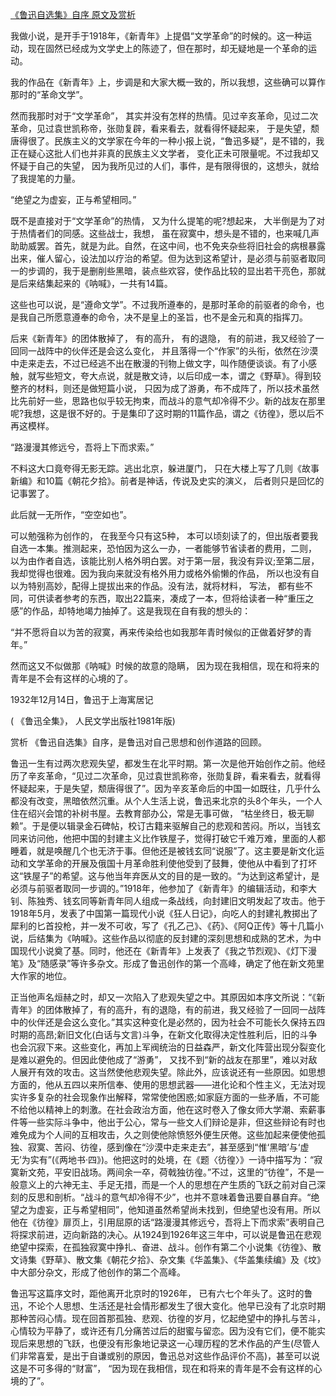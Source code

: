 [《鲁迅自选集》自序 原文及赏析](https://www.vrrw.net/wx/14482.html)

我做小说，是开手于1918年，《新青年》上提倡“文学革命”的时候的。这一种运动，现在固然已经成为文学史上的陈迹了，但在那时，却无疑地是一个革命的运动。

我的作品在《新青年》上，步调是和大家大概一致的，所以我想，这些确可以算作那时的“革命文学”。

然而我那时对于“文学革命”， 其实并没有怎样的热情。见过辛亥革命，见过二次革命，见过袁世凯称帝，张勋复辟，看来看去，就看得怀疑起来， 于是失望，颓唐得很了。民族主义的文学家在今年的一种小报上说，“鲁迅多疑”，是不错的，我正在疑心这批人们也并非真的民族主义文学者， 变化正未可限量呢。不过我却又怀疑于自己的失望， 因为我所见过的人们，事件，是有限得很的，这想头，就给了我提笔的力量。

“绝望之为虚妄，正与希望相同。”

既不是直接对于“文学革命”的热情， 又为什么提笔的呢?想起来， 大半倒是为了对于热情者们的同感。这些战士，我想， 虽在寂寞中，想头是不错的，也来喊几声助助威罢。首先，就是为此。自然，在这中间，也不免夹杂些将旧社会的病根暴露出来，催人留心，设法加以疗治的希望。但为达到这希望计，是必须与前驱者取同一的步调的，我于是删削些黑暗，装点些欢容，使作品比较的显出若干亮色，那就是后来结集起来的《呐喊》，一共有14篇。

这些也可以说，是“遵命文学”。不过我所遵奉的，是那时革命的前驱者的命令，也是我自己所愿意遵奉的命令，决不是皇上的圣旨，也不是金元和真的指挥刀。

后来《新青年》的团体散掉了， 有的高升， 有的退隐， 有的前进，我又经验了一回同一战阵中的伙伴还是会这么变化， 并且落得一个“作家”的头衔，依然在沙漠中走来走去，不过已经逃不出在散漫的刊物上做文字，叫作随便谈谈。有了小感触，就写些短文，夸大点说，就是散文诗，以后印成一本，谓之《野草》。得到较整齐的材料，则还是做短篇小说， 只因为成了游勇，布不成阵了，所以技术虽然比先前好一些，思路也似乎较无拘束，而战斗的意气却冷得不少。新的战友在那里呢?我想，这是很不好的。于是集印了这时期的11篇作品，谓之《彷徨》，愿以后不再这模样。

“路漫漫其修远兮，吾将上下而求索。”

不料这大口竟夸得无影无踪。逃出北京，躲进厦门， 只在大楼上写了几则《故事新编》和10篇《朝花夕拾》。前者是神话，传说及史实的演义， 后者则只是回忆的记事罢了。

此后就一无所作，“空空如也”。

可以勉强称为创作的， 在我至今只有这5种， 本可以顷刻读了的，但出版者要我自选一本集。推测起来，恐怕因为这么一办，一者能够节省读者的费用，二则， 以为由作者自选，该能比别人格外明白罢。对于第一层，我没有异议;至第二层，我却觉得也很难。因为我向来就没有格外用力或格外偷懒的作品， 所以也没有自以为特别高妙，配得上提拔出来的作品。没有法，就将材料， 写法， 都有些不同，可供读者参考的东西，取出22篇来，凑成了一本，但将给读者一种“重压之感”的作品，却特地竭力抽掉了。这是我现在自有我的想头的：

“并不愿将自以为苦的寂寞，再来传染给也如我那年青时候似的正做着好梦的青年。”

然而这又不似做那《呐喊》时候的故意的隐瞒， 因为现在我相信，现在和将来的青年是不会有这样的心境的了。

1932年12月14日，鲁迅于上海寓居记

( 《鲁迅全集》， 人民文学出版社1981年版)



赏析 《鲁迅自选集》自序，是鲁迅对自己思想和创作道路的回顾。

鲁迅一生有过两次悲观失望，都发生在北平时期。第一次是他开始创作之前。他经历了辛亥革命，“见过二次革命，见过袁世凯称帝，张勋复辟，看来看去，就看得怀疑起来，于是失望，颓唐得很了”。因为辛亥革命后的中国一如既往，几乎什么都没有改变，黑暗依然沉重。从个人生活上说，鲁迅来北京的头8个年头，一个人住在绍兴会馆的补树书屋。去教育部办公，常是无事可做， “枯坐终日，极无聊赖”。于是便以辑录金石碑帖，校订古籍来驱解自己的悲观和苦闷。所以，当钱玄同来访问他，他把中国的封建主义比作铁屋子，觉得打破它千难万难，里面的人都睡着，就是唤醒几个也无济于事。但他还是被钱玄同“说服”了。这主要是新文化运动和文学革命的开展及俄国十月革命胜利使他受到了鼓舞，使他从中看到了打坏这“铁屋子”的希望。这与他当年弃医从文的目的是一致的。“为达到这希望计，是必须与前驱者取同一步调的。”1918年，他参加了《新青年》的编辑活动，和李大钊、陈独秀、钱玄同等新青年同人组成一条战线，向封建旧文明发起了攻击。他于1918年5月，发表了中国第一篇现代小说《狂人日记》，向吃人的封建礼教掷出了犀利的匕首投枪，并一发不可收，写了《孔乙己》、《药》、《阿Q正传》等十几篇小说，后结集为《呐喊》。这些作品以彻底的反封建的深刻思想和成熟的艺术，为中国现代小说奠了基。同时，他还在《新青年》上发表了《我之节烈观》、《灯下漫笔》及“随感录”等许多杂文。形成了鲁迅创作的第一个高峰，确定了他在新文苑里大作家的地位。

正当他声名烜赫之时，却又一次陷入了悲观失望之中。其原因如本序文所说：“《新青年》的团体散掉了，有的高升，有的退隐，有的前进，我又经验了一回同一战阵中的伙伴还是会这么变化。”其实这种变化是必然的，因为社会不可能长久保持五四时期的高昂;新旧文化(白话与文言)斗争，在新文化取得决定性胜利后，旧的斗争也会沉寂下来。这些变化，再加上军阀统治的日益森严，新文化阵营出现分裂变化是难以避免的。但因此使他成了“游勇”， 又找不到“新的战友在那里”，难以对敌人展开有效的攻击。这当然使他悲观失望。除此外，应该说还有一些原因。如思想方面的，他从五四以来所信奉、使用的思想武器——进化论和个性主义，无法对现实许多复杂的社会现象作出解释，常常使他困惑;如家庭方面的一些矛盾，不可能不给他以精神上的刺激。在社会政治方面，他在这时卷入了像女师大学潮、索薪事件等一些实际斗争中，他出于公心，常与一些文人们辩论是非，但这些辩论有时也难免成为个人间的互相攻击，久之则使他除愤怒外便生厌倦。这些加起来便使他孤独、寂寞、苦闷、彷徨，感到像在“沙漠中走来走去”，甚至感到“惟‘黑暗’与‘虚无’为实有”(《两地书·四》)。他把这时的处境，在《题〈彷徨〉》一诗中描写为：“寂寞新文苑，平安旧战场。两间余一卒，荷戟独彷徨。”不过，这里的“彷徨”，不是一般意义上的六神无主、手足无措，而是一个人的思想在产生质的飞跃之前对自己深刻的反思和剖析。“战斗的意气却冷得不少”，也并不意味着鲁迅要自暴自弃。“绝望之为虚妄，正与希望相同”，他知道虽然希望尚未找到，但绝望也没有用。所以他在《彷徨》扉页上，引用屈原的话“路漫漫其修远兮，吾将上下而求索”表明自己将探求前进，迈向新路的决心。从1924到1926年这三年中，可以说是鲁迅在悲观绝望中探索，在孤独寂寞中挣扎、奋进、战斗。创作有第二个小说集《彷徨》、散文诗集《野草》、散文集《朝花夕拾》、杂文集《华盖集》、《华盖集续编》及《坟》中大部分杂文，形成了他创作的第二个高峰。

鲁迅写这篇序文时，距他离开北京时的1926年， 已有六七个年头了。这时的鲁迅，不论个人思想、生活还是社会情形都发生了很大变化。他早已没有了北京时期那种苦闷心情。现在回首那孤独、悲观、彷徨的岁月，忆起绝望中的挣扎与苦斗，心情较为平静了，或许还有几分痛苦过后的甜蜜与留恋。因为没有它们，便不能实现后来思想的飞跃，也便没有形象地记录这一心理历程的艺术作品的产生(尽管人们非常喜爱，是出于自谦或别的原因，鲁迅总对这些作品评价不高)，甚至可以说这是不可多得的“财富”， “因为现在我相信，现在和将来的青年是不会有这样的心境的了”。

